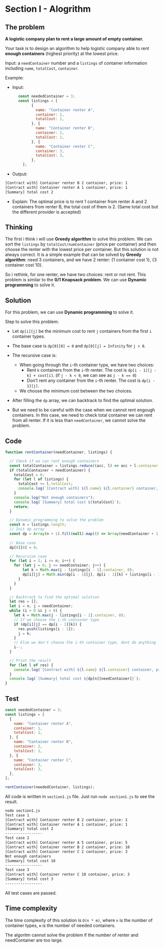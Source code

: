 # Section I - Alogrithm

## The problem

**A logistic company plan to rent a large amount of empty container.**

Your task is to design an algorithm to help logistic company able to rent **enough containers** (highest priority) at the lowest price.

Input: a `needContainer` number and a `listings` of container information including `name`, `totalCost`, `container`. 

Example:

- Input:
```js
      const neededContainer = 3;
      const listings = [
            {
              name: "Container renter A",
              container: 1,
              totalCost: 1,
            }, {
              name: "Container renter B",
              container: 2,
              totalCost: 1,
            }, {
              name: "Container renter C",
              container: 3,
              totalCost: 3,
            }, 
        ];
```

- Output:

```sh
[Contract with] Container renter B 2 container, price: 1
[Contract with] Container renter A 1 container, price: 1
[Summary] total cost 2
```

- Explain: The optimal price is to rent 1 container from renter A and 2 containers from renter B, the total cost of them is 2. (Same total cost but the
different provider is accepted)

## Thinking

The first i think i will use **Greedy algorithm** to solve this problem.
We can sort the `listings` by `totalCost/numContainer` (price per container) and then choose the renter with the lowest price per container. But this solution is not always correct. It is a simple example that can be solved by **Greedy algorithm**: need 3 containers, and we have 2 renter: {1 container cost 1}, {3 container cost 10}.

So i rethink, for one renter, we have two choices: rent or not rent. This problem is similar to the **0/1 Knapsack problem**. We can use **Dynamic programming** to solve it.

## Solution

For this problem, we can use **Dynamic programming** to solve it.

Step to solve this problem:

- Let `dp[i][j]` be the minimum cost to rent `j` containers from the first `i` container types.

- The base case is `dp[0][0] = 0` and `dp[0][j] = Infinity` for `j > 0`.

- The recursive case is:
  - When going through the `i`-th container type, we have two choices:
    - Rent `k` containers from the `i`-th renter. The cost is `dp[i - 1][j - k] + cost[i]`. (if `j - k < 0`, we can see as `j - k == 0`)
    - Don't rent any container from the `i`-th renter. The cost is `dp[i - 1][j]`.
  - We choose the minimum cost between the two choices.

- After filling the `dp` array, we can backtrack to find the optimal solution.

- But we need to be careful with the case when we cannot rent engough containers. In this case, we need to check total container we can rent from all renter. If it is less than `needContainer`, we cannot solve the problem.

## Code

```js
function rentContainer(needContainer, listings) {

  // Check if we can rent enough containers
  const totalContainer = listings.reduce((acc, l) => acc + l.container, 0);
  if (totalContainer < needContainer) {
    totalCost = 0;
    for (let l of listings) {
      totalCost += l.totalCost;
      console.log(`[Contract with] ${l.name} ${l.container} container, price: ${l.totalCost}`);
    }
    console.log("Not enough containers");
    console.log(`[Summary] total cost ${totalCost}`);
    return;
  }

  // Dynamic programming to solve the problem
  const n = listings.length;
  // Init dp array
  const dp = Array(n + 1).fill(null).map(() => Array(needContainer + 1).fill(Infinity));
  
  // Base case
  dp[0][0] = 0;

  // Recursive case
  for (let i = 1; i <= n; i++) {
    for (let j = 0; j <= needContainer; j++) {
        let k = Math.max(j - listings[i - 1].container, 0);
        dp[i][j] = Math.min(dp[i - 1][j], dp[i - 1][k] + listings[i - 1].totalCost);
      }
    }
  }

  // Backtrack to find the optimal solution
  let res = [];
  let i = n, j = needContainer;
  while (i > 0 && j > 0) {
    let k = Math.max(j - listings[i - 1].container, 0);
    // If we choose the i-th container type
    if (dp[i][j] == dp[i - 1][k]) {
      res.push(listings[i - 1]);
      j = k;
    }
    // Else we don't choose the i-th container type, dont do anything
    i--;
  }

  // Print the result
  for (let l of res) {
    console.log(`[Contract with] ${l.name} ${l.container} container, price: ${l.totalCost}`);
  }
  console.log(`[Summary] total cost ${dp[n][needContainer]}`);
}
```

## Test

```js
const neededContainer = 3;
const listings = [
  {
    name: "Container renter A",
    container: 1,
    totalCost: 1,
  }, {
    name: "Container renter B",
    container: 2,
    totalCost: 1,
  }, {
    name: "Container renter C",
    container: 3,
    totalCost: 3,
  },
];

rentContainer(neededContainer, listings);
```

All code is written in `section1.js` file. Just run `node section1.js` to see the result.

```sh
node section1.js
Test case 1
[Contract with] Container renter B 2 container, price: 1
[Contract with] Container renter A 1 container, price: 1
[Summary] total cost 2
-----------------
Test case 2
[Contract with] Container renter A 5 container, price: 5
[Contract with] Container renter B 2 container, price: 10
[Contract with] Container renter C 2 container, price: 3
Not enough containers
[Summary] total cost 18
-----------------
Test case 3
[Contract with] Container renter C 10 container, price: 3
[Summary] total cost 3
-----------------
```

All test cases are passed.

## Time complexity

The time complexity of this solution is `O(n * m)`, where `n` is the number of container types, `m` is the number of needed containers.

The algoritm cannot solve the problem if the number of renter and needContainer are too large.